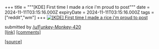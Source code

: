 +++
title = """[KDE] First time I made a rice i'm proud to post"""
date = 2024-11-11T03:15:16.000Z
expiryDate = 2024-11-11T03:15:16.000Z
tags = ["reddit","wm"]
+++
[![[KDE] First time I made a rice i'm proud to post](https://preview.redd.it/k62crd1nw60e1.png?width=640&crop=smart&auto=webp&s=3de18654399fe53c98077d60bb56d0cc399a67fc "[KDE] First time I made a rice i'm proud to post")](https://www.reddit.com/r/unixporn/comments/1goim37/kde_first_time_i_made_a_rice_im_proud_to_post/)

submitted by [/u/Funkey-Monkey-420](https://www.reddit.com/user/Funkey-Monkey-420)  
[\[link\]](https://i.redd.it/k62crd1nw60e1.png) [\[comments\]](https://www.reddit.com/r/unixporn/comments/1goim37/kde_first_time_i_made_a_rice_im_proud_to_post/)

[[source]](https://www.reddit.com/r/unixporn/comments/1goim37/kde_first_time_i_made_a_rice_im_proud_to_post/)
